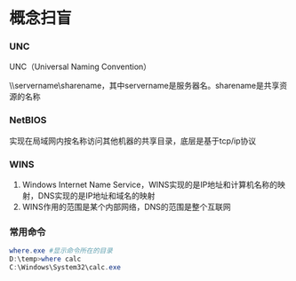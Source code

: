 # 概念扫盲

### UNC

UNC（Universal Naming Convention）

\\\servername\sharename，其中servername是服务器名。sharename是共享资源的名称

### NetBIOS

实现在局域网内按名称访问其他机器的共享目录，底层是基于tcp/ip协议

### WINS

1. Windows Internet Name Service，WINS实现的是IP地址和计算机名称的映射，DNS实现的是IP地址和域名的映射
2. WINS作用的范围是某个内部网络，DNS的范围是整个互联网


### 常用命令
```powershell
where.exe #显示命令所在的目录
D:\temp>where calc
C:\Windows\System32\calc.exe
```